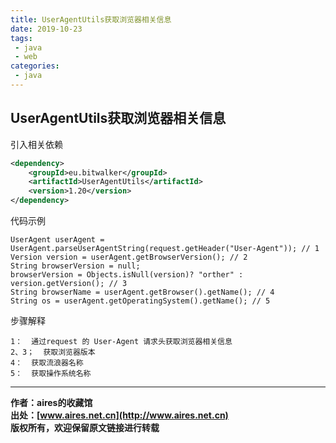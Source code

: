 ```yaml
---
title: UserAgentUtils获取浏览器相关信息
date: 2019-10-23
tags:
 - java 
 - web
categories: 
 - java
---
```


## UserAgentUtils获取浏览器相关信息

引入相关依赖
```xml
<dependency>
    <groupId>eu.bitwalker</groupId>
    <artifactId>UserAgentUtils</artifactId>
    <version>1.20</version>
</dependency>
```

代码示例
```text
UserAgent userAgent = UserAgent.parseUserAgentString(request.getHeader("User-Agent")); // 1
Version version = userAgent.getBrowserVersion(); // 2 
String browserVersion = null;
browserVersion = Objects.isNull(version)? "orther" : version.getVersion(); // 3
String browserName = userAgent.getBrowser().getName(); // 4
String os = userAgent.getOperatingSystem().getName(); // 5
```
步骤解释
```text
1： 	通过request 的 User-Agent 请求头获取浏览器相关信息
2、3；  获取浏览器版本
4： 	获取流浪器名称
5： 	获取操作系统名称
```

---
**作者：aires的收藏馆**  
**出处：[www.aires.net.cn](http://www.aires.net.cn)**   
**版权所有，欢迎保留原文链接进行转载** 

